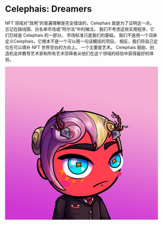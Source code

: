 # Celephais: Dreamers

NFT 领域对“效用”的普遍理解是完全错误的，Celephais 就是为了证明这一点。 忘记在路线图、白名单市场或“阿尔法”中的赌注。 我们不考虑这些实用程序，它们已经是 Celephais 的一部分。 市场标准只是我们的基础。 我们不是用一个词来定义Celephais，它根本不是一个可以用一句话概括的项目。 相反，我们将自己定位在可以填补 NFT 世界空白的方向上。 一个主要是艺术。 Celephais 鼓励、创造机会并教导艺术家和所有艺术崇拜者从他们在这个领域的经验中获得最好的体验。

![nft](unnamed.png)
